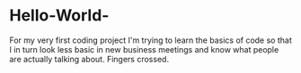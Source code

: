 # Hello-World-
For my very first coding project
I'm trying to learn the basics of code so that I in turn look less basic in new business meetings and know what people are actually talking about. Fingers crossed.
